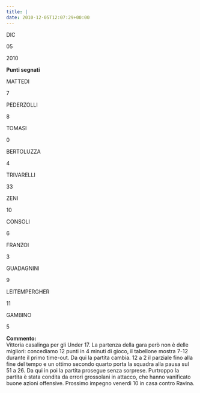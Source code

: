 ```yaml
---
title: |
date: 2010-12-05T12:07:29+00:00
---
```

DIC

05

2010

**Punti segnati**

MATTEDI

7

PEDERZOLLI

8

TOMASI

0

BERTOLUZZA

4

TRIVARELLI

33

ZENI

10

CONSOLI

6

FRANZOI

3

GUADAGNINI

9

LEITEMPERGHER

11

GAMBINO

5

**Commento:**  
Vittoria casalinga per gli Under 17. La partenza della gara però non è delle migliori: concediamo 12 punti in 4 minuti di gioco, il tabellone mostra 7-12 durante il primo time-out. Da qui la partita cambia. 12 a 2 il parziale fino alla fine del tempo e un ottimo secondo quarto porta la squadra alla pausa sul 51 a 26. Da qui in poi la partita prosegue senza sorprese. Purtroppo la partita è stata condita da errori grossolani in attacco, che hanno vanificato buone azioni offensive. Prossimo impegno venerdì 10 in casa contro Ravina.

